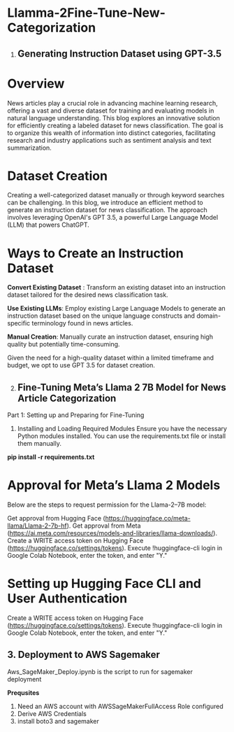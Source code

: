 # Llamma-2Fine-Tune-New-Categorization
 
1. ## Generating Instruction Dataset using GPT-3.5

# Overview
News articles play a crucial role in advancing machine learning research, offering a vast and diverse dataset for training and evaluating models in natural language understanding. This blog explores an innovative solution for efficiently creating a labeled dataset for news classification. The goal is to organize this wealth of information into distinct categories, facilitating research and industry applications such as sentiment analysis and text summarization.

# Dataset Creation
Creating a well-categorized dataset manually or through keyword searches can be challenging. In this blog, we introduce an efficient method to generate an instruction dataset for news classification. The approach involves leveraging OpenAI's GPT 3.5, a powerful Large Language Model (LLM) that powers ChatGPT.

# Ways to Create an Instruction Dataset

**Convert Existing Dataset** : Transform an existing dataset into an instruction dataset tailored for the desired news classification task.

**Use Existing LLMs**: Employ existing Large Language Models to generate an instruction dataset based on the unique language constructs and domain-specific terminology found in news articles.

**Manual Creation**: Manually curate an instruction dataset, ensuring high quality but potentially time-consuming.

Given the need for a high-quality dataset within a limited timeframe and budget, we opt to use GPT 3.5 for dataset creation.

2. ## Fine-Tuning Meta’s Llama 2 7B Model for News Article Categorization
Part 1: Setting up and Preparing for Fine-Tuning
1. Installing and Loading Required Modules
Ensure you have the necessary Python modules installed. You can use the requirements.txt file or install them manually.

**pip install -r requirements.txt**

# Approval for Meta’s Llama 2 Models
Below are the steps to request permission for the Llama-2–7B model:

Get approval from Hugging Face (https://huggingface.co/meta-llama/Llama-2-7b-hf).
Get approval from Meta (https://ai.meta.com/resources/models-and-libraries/llama-downloads/).
Create a WRITE access token on Hugging Face (https://huggingface.co/settings/tokens).
Execute !huggingface-cli login in Google Colab Notebook, enter the token, and enter "Y."

# Setting up Hugging Face CLI and User Authentication
Create a WRITE access token on Hugging Face (https://huggingface.co/settings/tokens).
Execute !huggingface-cli login in Google Colab Notebook, enter the token, and enter "Y."


## 3. Deployment to AWS Sagemaker

Aws_SageMaker_Deploy.ipynb is the script to run for sagemaker deployment

**Prequsites**
1. Need an AWS account with AWSSageMakerFullAccess Role configured
2. Derive AWS Credentials 
3. install boto3 and sagemaker









